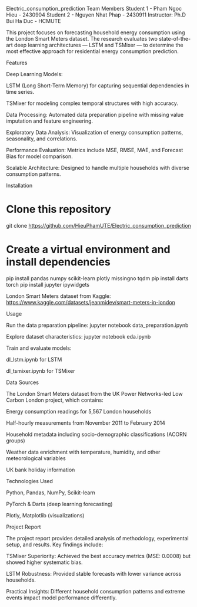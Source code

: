 Electric_consumption_prediction
Team Members
Student 1 - Pham Ngoc Hieu - 2430904
Student 2 - Nguyen Nhat Phap - 2430911
Instructor: Ph.D Bui Ha Duc - HCMUTE

This project focuses on forecasting household energy consumption using the London Smart Meters dataset. The research evaluates two state-of-the-art deep learning architectures — LSTM and TSMixer — to determine the most effective approach for residential energy consumption prediction.

Features

Deep Learning Models:

LSTM (Long Short-Term Memory) for capturing sequential dependencies in time series.

TSMixer for modeling complex temporal structures with high accuracy.

Data Processing: Automated data preparation pipeline with missing value imputation and feature engineering.

Exploratory Data Analysis: Visualization of energy consumption patterns, seasonality, and correlations.

Performance Evaluation: Metrics include MSE, RMSE, MAE, and Forecast Bias for model comparison.

Scalable Architecture: Designed to handle multiple households with diverse consumption patterns.

Installation
# Clone this repository
git clone <https://github.com/HieuPhamUTE/Electric_consumption_prediction>

# Create a virtual environment and install dependencies
pip install pandas numpy scikit-learn plotly missingno tqdm
pip install darts torch
pip install jupyter ipywidgets


London Smart Meters dataset from Kaggle: https://www.kaggle.com/datasets/jeanmidev/smart-meters-in-london

Usage

Run the data preparation pipeline: jupyter notebook data_preparation.ipynb

Explore dataset characteristics: jupyter notebook eda.ipynb

Train and evaluate models:

dl_lstm.ipynb for LSTM

dl_tsmixer.ipynb for TSMixer

Data Sources

The London Smart Meters dataset from the UK Power Networks-led Low Carbon London project, which contains:

Energy consumption readings for 5,567 London households

Half-hourly measurements from November 2011 to February 2014

Household metadata including socio-demographic classifications (ACORN groups)

Weather data enrichment with temperature, humidity, and other meteorological variables

UK bank holiday information

Technologies Used

Python, Pandas, NumPy, Scikit-learn

PyTorch & Darts (deep learning forecasting)

Plotly, Matplotlib (visualizations)

Project Report

The project report provides detailed analysis of methodology, experimental setup, and results. Key findings include:

TSMixer Superiority: Achieved the best accuracy metrics (MSE: 0.0008) but showed higher systematic bias.

LSTM Robustness: Provided stable forecasts with lower variance across households.

Practical Insights: Different household consumption patterns and extreme events impact model performance differently.
